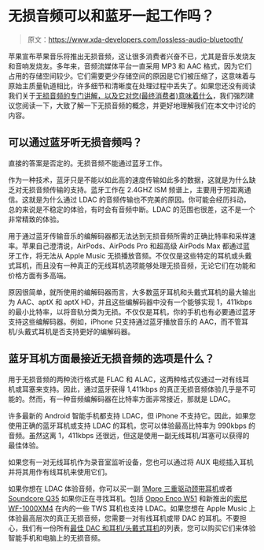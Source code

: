 # 无损音频可以和蓝牙一起工作吗？

> 原文：<https://www.xda-developers.com/lossless-audio-bluetooth/>

苹果宣布苹果音乐将推出无损音频，这让很多消费者兴奋不已，尤其是音乐发烧友和音响发烧友。多年来，音频流媒体平台一直采用 MP3 和 AAC 格式，因为它们占用的存储空间较少。它们需要更少存储空间的原因是它们被压缩了，这意味着与原始主质量轨道相比，许多细节和清晰度在处理过程中丢失了。如果您还没有阅读我们关于[无损音频的专门讲解，以及它对您(最终消费者)意味着什么](https://www.xda-developers.com/lossless-audio/)，我们强烈建议您阅读一下，大致了解一下无损音频的概念，并更好地理解我们在本文中讨论的内容。

## 可以通过蓝牙听无损音频吗？

直接的答案是否定的。无损音频不能通过蓝牙工作。

作为一种技术，蓝牙只是不能以如此高的速度传输如此多的数据，这就是为什么缺乏对无损音频传输的支持。蓝牙工作在 2.4GHZ ISM 频谱上，主要用于短距离通信。这就是为什么通过 LDAC 的音频传输也不完美的原因。你可能会经历抖动，总的来说是不稳定的体验，有时会有音频中断。LDAC 的范围也很差，这不是一个非常精致的体验。

用于通过蓝牙传输音乐的编解码器都无法达到无损音频所需的正确比特率和采样速率。苹果自己澄清说，AirPods、AirPods Pro 和超高级 AirPods Max 都通过蓝牙工作，将无法从 Apple Music 无损播放音频。不仅仅是这些特定的耳机或头戴式耳机，而且没有一种真正的无线耳机选项能够处理无损音频，无论它们在功能和价格方面有多高端。

原因很简单，就所使用的编解码器而言，大多数蓝牙耳机和头戴式耳机的最大输出为 AAC、aptX 和 aptX HD，并且这些编解码器中没有一个能够实现 1，411kbps 的最小比特率，以将音轨分类为无损。不仅仅是耳机，你的手机也有必要通过蓝牙支持这些编解码器。例如，iPhone 只支持通过蓝牙播放音乐的 AAC，而不管耳机/头戴式耳机是否支持更好的编解码器。

## 蓝牙耳机方面最接近无损音频的选项是什么？

用于无损音频的两种流行格式是 FLAC 和 ALAC，这两种格式仅通过一对有线耳机或耳塞来支持。因此，通过蓝牙获得 1,411kbps 的真正无损音频体验几乎是不可能的。然而，有一种音频编解码器在比特率方面非常接近，那就是 LDAC。

许多最新的 Android 智能手机都支持 LDAC，但 iPhone 不支持它。因此，如果您使用正确的蓝牙耳机或支持 LDAC 的耳机，您可以体验最高比特率为 990kbps 的音频。虽然这离 1，411kbps 还很远，但这是使用一副无线耳机/耳塞可以获得的最佳体验。

如果您有一对无线耳机作为录音室监听设备，您也可以通过将 AUX 电缆插入耳机并将其用作有线耳机来使用它们。

如果你想在 LDAC 体验音频，你可以买一副 [1More 三重驱动颈带耳机](https://www.amazon.com/1MORE-Bluetooth-Earphones-Environmental-Isolation/dp/B0829NW67M/?tag=xda-6lfrmet-20&ascsubtag=UUxdaUeUpU4266&asc_refurl=https%3A%2F%2Fwww.xda-developers.com%2Flossless-audio-bluetooth%2F&asc_campaign=Short-Term)或者 [Soundcore Q35](https://www.amazon.com/Soundcore-Cancelling-Headphones-Bluetooth-Comfortable/dp/B08X3PRQTD/?tag=xda-6lfrmet-20&ascsubtag=UUxdaUeUpU4266&asc_refurl=https%3A%2F%2Fwww.xda-developers.com%2Flossless-audio-bluetooth%2F&asc_campaign=Short-Term) 如果你正在寻找耳机。包括 [Oppo Enco W51](https://www.amazon.co.uk/OPPO-W51-Bluetooth-Headphones-Cancellation/dp/B08DH9LVXW/?tag=xdadevelopers-21) 和新推出的[索尼 WF-1000XM4](https://www.amazon.com/Sony-WF-1000XM4-Industry-Canceling-Headphones/dp/B094C4VDJZ/?tag=xda-6lfrmet-20&ascsubtag=UUxdaUeUpU4266&asc_refurl=https%3A%2F%2Fwww.xda-developers.com%2Flossless-audio-bluetooth%2F&asc_campaign=Short-Term) 在内的一些 TWS 耳机也支持 LDAC。如果您想在 Apple Music 上体验最高层次的真正无损音频，您需要一对有线耳机或带 DAC 的耳机。不要担心，我们有一份所有[最佳 DAC 和耳机/头戴式耳机](https://www.xda-developers.com/best-wired-earphones-headphones-dac-lossless-audio/)的列表，您可以购买它们来体验智能手机和电脑上的无损音频。